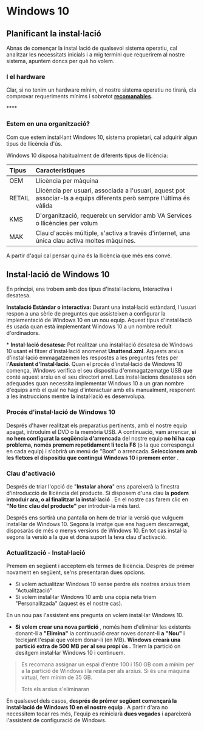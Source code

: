 # Windows 10

## Planificant la instal·lació

Abnas de començar la instal·lació de qualsevol sistema operatiu, cal analitzar les necessitats inicials i a mig termini que requerirem al nostre sistema, apuntem doncs per què ho volem.

### I el hardware

Clar, si no tenim un hardware mínim, el nostre sistema operatiu no tirarà, cla comprovar requeriments mínims i sobretot [**recomanables**](https://support.microsoft.com/en-us/windows/windows-10-system-requirements-6d4e9a79-66bf-7950-467c-795cf0386715)**.**

\*\*\*\*

### **Estem en una organització?**

Com que estem instal·lant Windows 10, sistema propietari, cal adquirir algun tipus de llicència d'ús.

Windows 10 disposa habitualment de diferents tipus de llicència:

| Tipus | Característiques |
| :--- | :--- |
| OEM | Llicència per màquina |
| RETAIL | Llicència per usuari, associada a l'usuari, aquest pot associar-la a equips diferents però sempre l'última és vàlida |
| KMS | D'organització, requereix un servidor amb VA Services o llicències per volum |
| MAK | Clau d'accès múltiple, s'activa a través d'internet, una única clau activa moltes màquines. |

A partir d'aquí cal pensar quina és la llicència que més ens convé.

## Instal·lació de Windows 10

En principi, ens trobem amb dos tipus d'instal·lacions, Interactiva i desatesa.

 **Instalació Estàndar o interactiva:** Durant una instal·lació estàndard, l'usuari respon a una sèrie de preguntes que assisteixen a configurar la implementació de Windows 10 en un nou equip. Aquest tipus d'instal·lació és usada quan està implementant Windows 10 a un nombre reduït d'ordinadors.

\*   **Instal·lació desatesa:** Pot realitzar una instal·lació desatesa de Windows 10 usant el fitxer d'instal·lació anomenat **Unattend.xml**. Aquests arxius d'instal·lació emmagatzemen les respostes a les preguntes fetes per l'**Assistent d'Instal·lació**. Quan el procés d'instal·lació de Windows 10 comença, Windows verifica el seu dispositiu d'emmagatzematge USB que conté aquest arxiu en el seu directori arrel. Les instal·lacions desateses són adequades quan necessita implementar Windows 10 a un gran nombre d'equips amb el qual no hagi d'interactuar amb ells manualment, responent a les instruccions mentre la instal·lació es desenvolupa.

### Procés d'instal·lació de Windows 10 

Després d'haver realitzat els preparatius pertinents, amb el nostre equip apagat, introduïm el DVD o la memòria USB. A continuació, vam arrencar, **si no hem configurat la seqüència d'arrencada** del nostre equip **no hi ha cap problema, només premem repetidament li tecla F8** \(o la que correspongui en cada equip\) i s'obrirà un menú de "Boot" o arrencada. **Seleccionem amb les fletxes el dispositiu que contingui Windows 10 i premem enter** .

### Clau d'activació

Després de triar l'opció de "**Instalar ahora**" ens apareixerà la finestra d'introducció de llicència del producte. Si disposem d'una clau la **podem introduir ara, o al finalitzar la instal·lació** . En el nostre cas farem clic en **"No tinc clau del producte"** per introduir-la més tard.

Després ens sortirà una pantalla on hem de triar la versió que vulguem instal·lar de Windows 10. Segons la imatge que ens haguem  descarregat, disposaràs de més o menys versions de Windows 10. En tot cas instal·la segons la versió a la que et dona suport la teva clau d'activació.

### Actualització  - Instal·lació

Premem en següent i acceptem els termes de llicència. Després de prémer novament en següent, se'ns presentaran dues opcions.

* Si volem actualitzar Windows 10 sense perdre els nostres arxius triem "Actualització"
* Si volem instal·lar Windows 10 amb una còpia neta triem "Personalitzada" \(aquest és el nostre cas\).

En un nou pas l'assistent ens pregunta on volem instal·lar Windows 10.

* **Si volem crear una nova partició** , només hem d'eliminar les existents donant-li a **"Elimina"** ia continuació crear noves donant-li **a "Nou"** i teclejant l'espai que volem donar-li \(en MB\). **Windows crearà una partició extra de 500 MB per al seu propi ús .** Triem la partició on desitgem instal·lar Windows 10 i continuem.



> Es recomana assignar un espai d'entre 100 i 150 GB com a mínim per a la partició de Windows i la resta per als arxius. Si és una màquina virtual, fem mínim de 35 GB.
>
> Tots els arxius s'eliminaran

En qualsevol dels  casos, **després de prémer  següent començarà la instal·lació de Windows 10 en el nostre equip** . A partir d'ara no necessitem tocar res més, l'equip es reiniciarà **dues vegades** i apareixerà l'assistent de configuració de Windows.



  


